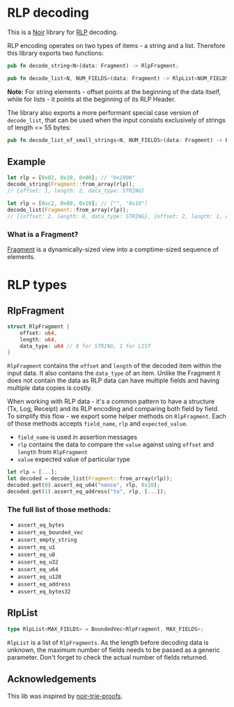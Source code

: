 # RLP decoding

This is a [Noir](https://noir-lang.org) library for [RLP](https://ethereum.org/en/developers/docs/data-structures-and-encoding/rlp/) decoding.

RLP encoding operates on two types of items - a string and a list. Therefore this library exports two functions:

```rust
pub fn decode_string<N>(data: Fragment) -> RlpFragment;
```

```rust
pub fn decode_list<N, NUM_FIELDS>(data: Fragment) -> RlpList<NUM_FIELDS>;
```

**Note:** For string elements - offset points at the beginning of the data itself, while for lists - it points at the beginning of its RLP Header.

The library also exports a more performant special case version of `decode_list`, that can be used when the input consists exclusively of strings of length <= 55 bytes:

```rust
pub fn decode_list_of_small_strings<N, NUM_FIELDS>(data: Fragment) -> RlpList<NUM_FIELDS>;
```

## Example

```rust
let rlp = [0x82, 0x10, 0x00]; // "0x1000"
decode_string(Fragment::from_array(rlp));
// {offset: 1, length: 2, data_type: STRING}

let rlp = [0xc2, 0x80, 0x10]; // ["", "0x10"]
decode_list(Fragment::from_array(rlp));
// [{offset: 2, length: 0, data_type: STRING}, {offset: 2, length: 1, data_type: STRING}]
```

### What is a Fragment?

[Fragment](../misc/README.md) is a dynamically-sized view into a comptime-sized sequence of elements.

# RLP types

## RlpFragment

```Rust
struct RlpFragment {
    offset: u64,
    length: u64,
    data_type: u64 // 0 for STRING, 1 for LIST
}
```

`RlpFragment` contains the `offset` and `length` of the decoded item within the input data. It also contains the `data_type` of an item. Unlike the Fragment it does not contain the data as RLP data can have multiple fields and having multiple data copies is costly.

When working with RLP data - it's a common pattern to have a structure (Tx, Log, Receipt) and its RLP encoding and comparing both field by field. To simplify this flow - we export some helper methods on `RlpFragment`. Each of those methods accepts `field_name`, `rlp` and `expected_value`.

- `field_name` is used in assertion messages
- `rlp` contains the data to compare the `value` against using `offset` and `length` from `RlpFragment`
- `value` expected value of particular type

```rust
let rlp = [...];
let decoded = decode_list(Fragment::from_array(rlp));
decoded.get(0).assert_eq_u64("nonce", rlp, 0x10);
decoded.get(1).assert_eq_address("to", rlp, [...]);
```

### The full list of those methods:

- `assert_eq_bytes`
- `assert_eq_bounded_vec`
- `assert_empty_string`
- `assert_eq_u1`
- `assert_eq_u8`
- `assert_eq_u32`
- `assert_eq_u64`
- `assert_eq_u128`
- `assert_eq_address`
- `assert_eq_bytes32`

## RlpList

```Rust
type RlpList<MAX_FIELDS> = BoundedVec<RlpFragment, MAX_FIELDS>;
```

`RlpList` is a list of `RlpFragments`. As the length before decoding data is unknown, the maximum number of fields needs to be passed as a generic parameter. Don't forget to check the actual number of fields returned.

## Acknowledgements

This lib was inspired by [noir-trie-proofs](https://github.com/aragonzkresearch/noir-trie-proofs/blob/main/lib/src/rlp.nr).
